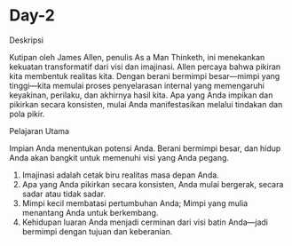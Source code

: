 # Day-2

Deskripsi

Kutipan oleh James Allen, penulis As a Man Thinketh, ini menekankan kekuatan transformatif dari visi dan imajinasi. Allen percaya bahwa pikiran kita membentuk realitas kita. Dengan berani bermimpi besar—mimpi yang tinggi—kita memulai proses penyelarasan internal yang memengaruhi keyakinan, perilaku, dan akhirnya hasil kita. Apa yang Anda impikan dan pikirkan secara konsisten, mulai Anda manifestasikan melalui tindakan dan pola pikir.

Pelajaran Utama

Impian Anda menentukan potensi Anda. Berani bermimpi besar, dan hidup Anda akan bangkit untuk memenuhi visi yang Anda pegang.
1.	Imajinasi adalah cetak biru realitas masa depan Anda.
2.	Apa yang Anda pikirkan secara konsisten, Anda mulai bergerak, secara sadar atau tidak sadar.
3.	Mimpi kecil membatasi pertumbuhan Anda; Mimpi yang mulia menantang Anda untuk berkembang.
4.	Kehidupan luaran Anda menjadi cerminan dari visi batin Anda—jadi bermimpi dengan tujuan dan keberanian.
